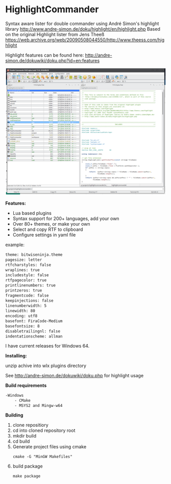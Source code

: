 HighlightCommander
=======

Syntax aware lister for double commander using André Simon's highlight library http://www.andre-simon.de/doku/highlight/en/highlight.php
Based on the original Highlight lister from Jens Theeß https://web.archive.org/web/20090508044550/http://www.theess.com/highlight

Highlight features can be found here: http://andre-simon.de/dokuwiki/doku.php?id=en:features

![Logo](doc/hilightcommander.png)

**Features:**

* Lua based plugins
* Syntax support for 200+ languages, add your own
* Over 80+ themes, or make your own
* Select and copy RTF to clipboard
* Configure settings in yaml file
	
example:
		
```
theme: bitwiseninja.theme
pagesize: letter
rtfcharstyles: false
wraplines: true
includestyle: false
rtfpagecolor: true
printlinenumbers: true
printzeros: true
fragmentcode: false
keepinjections: false
linenumberwidth: 5
linewidth: 80
encoding: utf8
basefont: FiraCode-Medium
basefontsize: 8
disabletrailingnl: false
indentationscheme: allman
```
	
I have current releases for Windows 64.

**Installing:**

unzip achive into wlx plugins directory
	
See http://andre-simon.de/dokuwiki/doku.php for highlight usage

**Build requirements**

	-Windows
		- CMake
		- MSYS2 and Mingw-w64

**Building**

1. clone repositiory
2. cd into cloned repository root
3. mkdir build
4. cd build
3. Generate project files using cmake
	```
	cmake -G "MinGW Makefiles"
	```
4. build package
	```
	make package
	```
